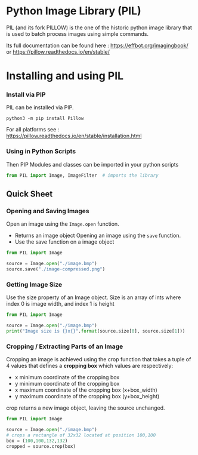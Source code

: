 # Python Image Library (PIL)

PIL (and its fork PILLOW) is the one of the historic python image library that is used to batch process images using simple commands.

Its full documentation can be found here : https://effbot.org/imagingbook/ or https://pillow.readthedocs.io/en/stable/

# Installing and using PIL

### Install via PIP

PIL can be installed via PIP.

`python3 -m pip install Pillow`

For all platforms see : https://pillow.readthedocs.io/en/stable/installation.html

### Using in Python Scripts

Then PIP Modules and classes can be imported in your python scripts

```python
from PIL import Image, ImageFilter  # imports the library
```

## Quick Sheet

### Opening and Saving Images

Open an image using the `Image.open` function.
* Returns an image object
Opening an image using the `save` function.
* Use the save function on a image object

```python
from PIL import Image

source = Image.open("./image.bmp")
source.save("./image-compressed.png")
```

### Getting Image Size

Use the size property of an Image object. Size is an array of ints where index 0 is image width, and index 1 is height

```python
from PIL import Image

source = Image.open("./image.bmp")
print("Image size is {}x{}".format(source.size[0], source.size[1]))
```

### Cropping / Extracting Parts of an Image

Cropping an image is achieved using the crop function that takes a tuple of 4 values that defines a **cropping box** which values are respectively:

* x minimum coordinate of the cropping box
* y minimum coordinate of the cropping box
* x maximum coordinate of the cropping box (x+box_width)
* y maximum coordinate of the cropping box (y+box_height)

crop returns a new image object, leaving the source unchanged.

```python
from PIL import Image

source = Image.open("./image.bmp")
# crops a rectangle of 32x32 located at position 100,100
box = (100,100,132,132)
cropped = source.crop(box) 
```

